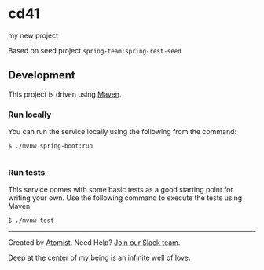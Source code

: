 # cd41   
my new project

Based on seed project `spring-team:spring-rest-seed`
 
## Development     

This project is driven using [Maven][mvn].

[mvn]: https://maven.apache.org/

### Run locally

You can run the service locally using the following from the command:
 
```
$ ./mvnw spring-boot:run
  
```    
    
### Run tests   

This service comes with some basic tests as a good starting
point for writing your own.  Use the following command to execute the
tests using Maven:

```
$ ./mvnw test
```

---
Created by [Atomist][atomist].
Need Help?  [Join our Slack team][slack].

[atomist]: https://www.atomist.com/
[slack]: https://join.atomist.com/

Deep at the center of my being is an infinite well of love.

